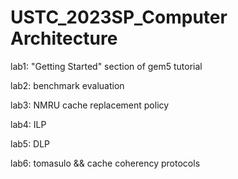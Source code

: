 # USTC_2023SP_Computer Architecture

lab1: "Getting Started" section of gem5 tutorial

lab2: benchmark evaluation

lab3: NMRU cache replacement policy

lab4: ILP

lab5: DLP

lab6: tomasulo && cache coherency protocols
